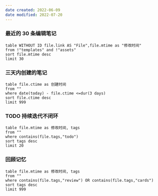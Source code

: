 ```yaml
---
date created: 2022-06-09
date modified: 2022-07-20
---
```


### 最近的 30 条编辑笔记

```dataview
table WITHOUT ID file.link AS "File",file.mtime as "修改时间"
from !"templates" and !"assets"
sort file.mtime desc
limit 30
```

### 三天内创建的笔记

```dataview
table file.ctime as 创建时间
from ""
where date(today) - file.ctime <=dur(3 days)
sort file.ctime desc
limit 999
```

### TODO 持续迭代不闭环

```dataview
table file.mtime as 修改时间, tags
from ""
where contains(file.tags,"todo")
sort tags desc
limit 20
```

### 回顾记忆

```dataview
table file.mtime as 修改时间, tags
from ""
where contains(file.tags,"review") OR contains(file.tags,"cards") 
sort tags desc
limit 999
```